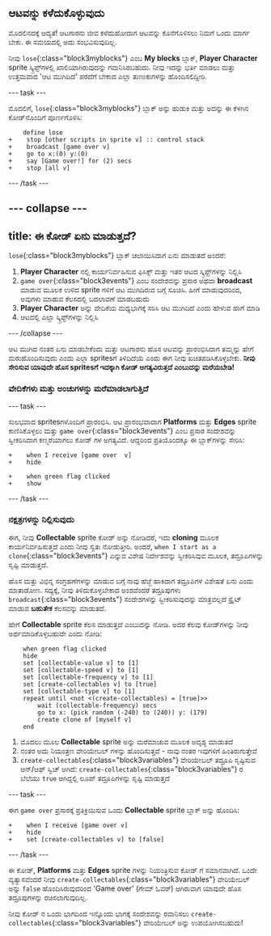 ## ಆಟವನ್ನು ಕಳೆದುಕೊಳ್ಳುವುದು

ಮೊದಲಿನದಕ್ಕೆ ಆದ್ಯತೆ! ಆಟಗಾರನು ಜೀವ ಕಳೆದುಹೋದಾಗ ಆಟವನ್ನು ಕೊನೆಗೊಳಿಸಲು ನಿಮಗೆ ಒಂದು ಮಾರ್ಗ ಬೇಕು. ಈ ಸಮಯದಲ್ಲಿ ಅದು ಸಂಭವಿಸುವುದಿಲ್ಲ.

ನೀವು `lose`{:class="block3myblocks"} ಎಂಬ **My blocks** ಬ್ಲಾಕ್, **Player Character** sprite ಸ್ಕ್ರಿಪ್ಟ್‌ಗಳಲ್ಲಿ ಖಾಲಿಯಾಗಿರುವುದನ್ನು ಗಮನಿಸಿರಬಹುದು. ನೀವು ಇದನ್ನು ಭರ್ತಿ ಮಾಡಲು ಮತ್ತು ಉತ್ತಮವಾದ 'ಆಟ ಮುಗಿದಿದೆ' ಪರದೆಗೆ ಬೇಕಾದ ಎಲ್ಲಾ ತುಣುಕುಗಳನ್ನು ಹೊಂದಿಸಲಿದ್ದೀರಿ.

--- task ---

ಮೊದಲಿಗೆ, `lose`{:class="block3myblocks"} ಬ್ಲಾಕ್ ಅನ್ನು ಹುಡುಕಿ ಮತ್ತು ಅದನ್ನು ಈ ಕೆಳಗಿನ ಕೋಡ್‌ನೊಂದಿಗೆ ಪೂರ್ಣಗೊಳಿಸಿ:

```blocks3
    define lose
+    stop [other scripts in sprite v] :: control stack
+    broadcast [game over v]
+    go to x:(0) y:(0)
+    say [Game over!] for (2) secs
+    stop [all v]
```

--- /task ---

--- collapse ---
---
title: ಈ ಕೋಡ್ ಏನು ಮಾಡುತ್ತದೆ?
---

`lose`{:class="block3myblocks"} ಬ್ಲಾಕ್ ಚಲಾಯಿಸಿದಾಗ ಏನು ಮಾಡುತದೆ ಅಂದರೆ:

1. **Player Character** ನಲ್ಲಿ ಕಾರ್ಯನಿರ್ವಹಿಸುವ ಫಿಸಿಕ್ಸ್ ಮತ್ತು ಇತರ ಆಟದ ಸ್ಕ್ರಿಪ್ಟ್‌ಗಳನ್ನು ನಿಲ್ಲಿಸಿ
2. `game over`{:class="block3events"} ಎಂಬ ಸಂದೇಶವನ್ನು ಪ್ರಸಾರ ಅಥವಾ **broadcast** ಮಾಡುವ ಮೂಲಕ ಉಳಿದ sprite ಗಳಿಗೆ ಆಟ ಮುಗಿದಿರುವ ಬಗ್ಗೆ ಸೂಚಿಸಿ. ಹೀಗೆ ಮಾಡುವುದರಿಂದ, ಅವುಗಳು ಮಾಡುವ ಕೆಲಸದಲ್ಲಿ ಬದಲಾವಣೆ ಮಾಡಬಹುದು
3. **Player Character** ಅನ್ನು ವೇದಿಕೆಯ ಮಧ್ಯಭಾಗಕ್ಕೆ ಸರಿಸಿ ಆಟ ಮುಗಿದಿದೆ ಎಂದು ಹೇಳುವ ಹಾಗೆ ಮಾಡಿ
4. ಆಟದಲ್ಲಿ ಎಲ್ಲಾ ಸ್ಕ್ರಿಪ್ಟ್‌ಗಳನ್ನು ನಿಲ್ಲಿಸಿ

--- /collapse ---

ಆಟ ಮುಗಿದ ನಂತರ ಏನು ಮಾಡಬೇಕೆಂದು ಮತ್ತು ಆಟಗಾರನು ಹೊಸ ಆಟವನ್ನು ಪ್ರಾರಂಭಿಸಿದಾಗ ತಮ್ಮನ್ನು ಹೇಗೆ ಮರುಹೊಂದಿಸುವುದು ಎಂದು ಎಲ್ಲಾ spritesಗೆ ತಿಳಿದಿದೆಯೆ ಎಂದು ಈಗ ನೀವು ಖಚಿತಪಡಿಸಿಕೊಳ್ಳಬೇಕು. **ನೀವು ಸೇರಿಸುವ ಯಾವುದೇ ಹೊಸ spritesಗೆ ಇದಕ್ಕಾಗಿ ಕೋಡ್ ಅಗತ್ಯವಿರುತ್ತದೆ ಎಂಬುದನ್ನು ಮರೆಯಬೇಡಿ!**

### ವೇದಿಕೆಗಳು ಮತ್ತು ಅಂಚುಗಳನ್ನು ಮರೆಮಾಡಲಾಗುತ್ತಿದೆ

--- task ---

ಸುಲಭವಾದ sprites‌ಗಳೊಂದಿಗೆ ಪ್ರಾರಂಭಿಸಿ. ಆಟ ಪ್ರಾರಂಭವಾದಾಗ **Platforms** ಮತ್ತು **Edges** sprite ಕಾಣಿಸಿಕೊಳ್ಳಲು ಮತ್ತು `game over`{:class="block3events"} ಎಂಬ ಪ್ರಸಾರ ಸಂದೇಶವನ್ನು ಸ್ವೀಕರಿಸಿದಾಗ ಕಣ್ಮರೆಯಾಗಲು ಕೋಡ್ ಗಳ ಅಗತ್ಯವಿದೆ. ಆದ್ದರಿಂದ ಪ್ರತಿಯೊಂದಕ್ಕೂ ಈ ಬ್ಲಾಕ್‌ಗಳನ್ನು ಸೇರಿಸಿ:

```blocks3
+    when I receive [game over  v]
+    hide
```

```blocks3
+    when green flag clicked
+    show
```

--- /task ---

### ನಕ್ಷತ್ರಗಳನ್ನು ನಿಲ್ಲಿಸುವುದು

ಈಗ, ನೀವು **Collectable** sprite ಕೋಡ್ ಅನ್ನು ನೋಡಿದರೆ, ಇದು **cloning** ಮೂಲಕ ಕಾರ್ಯನಿರ್ವಹಿಸುತ್ತದೆ ಎಂದು ನೀವು ಸ್ವತಃ ನೋಡುತ್ತೀರಿ. ಅಂದರೆ, `when I start as a clone`{:class="block3events"} ಎನ್ನುವ ವಿಶೇಷ ನಿರ್ದೇಶವನ್ನು ಸ್ವೀಕರಿಸಿವುವ ಮೂಲಕ, ತದ್ರೂಪಿಗಳನ್ನು ಸೃಷ್ಟಿ ಮಾಡುತ್ತದೆ.

ಹೊಸ ಮತ್ತು ವಿಭಿನ್ನ ಸಂಗ್ರಹಣೆಗಳನ್ನು ಮಾಡುವ ಬಗ್ಗೆ ನಾವು ಹೆಜ್ಜೆ ಹಾಕಿದಾಗ ತದ್ರೂಪಿಗಳ ವಿಶೇಷತೆ ಏನು ಎಂದು ಮಾತಾಡೋಣ. ಸದ್ಯಕ್ಕೆ, ನೀವು ತಿಳಿದುಕೊಳ್ಳಬೇಕಾದ ಅಂಶವೆಂದರೆ ತದ್ರೂಪುಗಳು `broadcast`{:class="block3events"} ಸಂದೇಶಗಳನ್ನು ಸ್ವೀಕರಿಸುವುದನ್ನು ಮಾತ್ರವಲ್ಲದೆ ಸ್ಪ್ರೈಟ್ ಮಾಡುವ **ಬಹುತೇಕ** ಕೆಲಸವನ್ನು ಮಾಡುತದೆ.

ಹೇಗೆ **Collectable** sprite ಕೆಲಸ ಮಾಡುತ್ತದೆ ಎಂಬುದನ್ನು ನೋಡಿ. ಅದರ ಕೆಲವು ಕೋಡ್‌ಗಳನ್ನು ನೀವು ಅರ್ಥಮಾಡಿಕೊಳ್ಳಬಹುದೇ ಎಂದು ನೋಡಿ:

```blocks3
    when green flag clicked
    hide
    set [collectable-value v] to [1]
    set [collectable-speed v] to [1]
    set [collectable-frequency v] to [1]
    set [create-collectables v] to [true]
    set [collectable-type v] to [1]
    repeat until <not <(create-collectables) = [true]>>
        wait (collectable-frequency) secs
        go to x: (pick random (-240) to (240)) y: (179)
        create clone of [myself v]
    end
```

1. ಮೊದಲು ಮೂಲ **Collectable** sprite ಅನ್ನು ಮರೆಮಾಚುವ ಮೂಲಕ ಅದೃಶ್ಯ ಮಾಡುತದೆ
2. ನಂತರ ಅದು ನಿಯಂತ್ರಣ ವೇರಿಯೇಬಲ್ ಗಳನ್ನು ಹೊಂದಿಸುತ್ತದೆ - ನಾವು ನಂತರ ಇವುಗಳಿಗೆ ಹಿಂತಿರುಗುತ್ತೇವೆ
3. `create-collectables`{:class="block3variables"} ವೇರಿಯೇಬಲ್ ತದ್ರೂಪಿ ಸೃಷ್ಟಿಸುವ ಆನ್/ಆಫ್ ಸ್ವಿಚ್ ಆಗಿದೆ: `create-collectables`{:class="block3variables"} ರ ಬೆಲೆಯು `true` ಆಗಿದ್ದಲ್ಲಿ ಲೂಪ್ ತದ್ರೂಪಿಗಳನ್ನು ಸೃಷ್ಟಿ ಮಾಡುತ್ತದೆ

--- task ---

ಈಗ `game over` ಪ್ರಸಾರಕ್ಕೆ ಪ್ರತಿಕ್ರಿಯಿಸುವ ಒಂದು **Collectable** sprite ಬ್ಲಾಕ್ ಅನ್ನು ಹೊಂದಿಸಿ:

```blocks3
+    when I receive [game over v]
+    hide
+    set [create-collectables v] to [false]
```

--- /task ---

ಈ ಕೋಡ್, **Platforms** ಮತ್ತು **Edges** sprite ಗಳನ್ನು ನಿಯಂತ್ರಿಸುವ ಕೋಡ್ ಗೆ ಸಮಾನವಾಗಿದೆ. ಒಂದೇ ವ್ಯತ್ಯಾಸವೆಂದರೆ ನೀವು `create-collectables`{:class="block3variables"} ವೇರಿಯೇಬಲ್ ಅನ್ನು `false` ಹೊಂದಿಸಿರುವುದರಿಂದ 'Game over' (ಗೇಮ್ ಓವರ್) ಆಗಿರುವಾಗ ಯಾವುದೇ ಹೊಸ ತದ್ರೂಪುಗಳನ್ನು ರಚಿಸಲಾಗುವುದಿಲ್ಲ.

ನೀವು ಕೋಡ್ ನ ಒಂದು ಭಾಗದಿಂದ ಇನ್ನೊಂದು ಭಾಗಕ್ಕೆ ಸಂದೇಶವನ್ನು ರವಾನಿಸಲು `create-collectables`{:class="block3variables"} ವೇರಿಯೇಬಲ್ ಅನ್ನು ಉಪಯೋಗಿಸಬಹುದು!